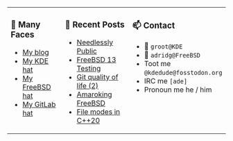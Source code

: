 
<table><tr>
  
<td valign="top" width="30%">
  
### 🙋 Many Faces

- [My blog](https://euroquis.nl/bobulate/)
- [My KDE hat](https://invent.kde.org/adridg)
- [My FreeBSD hat](https://wiki.freebsd.org/AdriaanDeGroot)
- [My GitLab hat](https://gitlab.com/adriaandegroot)
</td>

<td valign="top" width="40%">
  
### 💬 Recent Posts

<!-- BLOG-POST-LIST:START -->
- [Needlessly Public](https://euroquis.nl//kde/2024/06/06/public.html)
- [FreeBSD 13 Testing](https://euroquis.nl//freebsd/2024/06/04/freebsd13.html)
- [Git quality of life &lpar;2&rpar;](https://euroquis.nl//blabla/2024/06/01/git.html)
- [Amaroking FreeBSD](https://euroquis.nl//kde/2024/05/01/amarok.html)
- [File modes in C++20](https://euroquis.nl//blabla/2024/04/30/chmod.html)
<!-- BLOG-POST-LIST:END -->
</td>

<td valign="top" width="30%">
  
### 📫 Contact

- 📧 `groot@KDE`
- 📧 `adridg@FreeBSD`
- Toot me `@kdedude@fosstodon.org`
- IRC me `[ade]`
- Pronoun me he / him
</td>

</tr></table>
